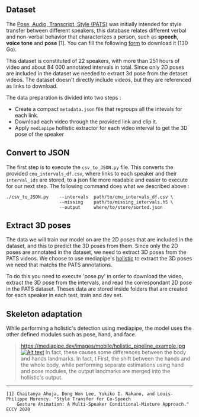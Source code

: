 ## Dataset

The [Pose, Audio, Transcript, Style (PATS)](https://chahuja.com/pats/) was initially intended for style transfer between different speakers, this database relates different verbal and non-verbal behavior that characterizes a person, such as __speech__, __voice tone__ and __pose__ [1]. You can fill the following [form](https://chahuja.com/pats/download.html) to download it (130 Go).


This dataset is constituted of 22 speakers, with more than 251 hours of video and about 84 000 annotated intervals in total. Since only 2D poses are included in the dataset we needed to extract 3d pose from the detaset videos. The dataset doesn't directly include videos, but they are referenced as  links to download.

The data preparation is divided into two steps :
 - Create a compact `metadata.json` file that regroups all the intevals for each link.
 - Download each video through the provided link and clip it.
 - Apply `mediapipe` hollistic extractor for each video interval to get the 3D pose of the speaker
 
 
 ## Convert to JSON
The first step is to execute the `csv_to_JSON.py` file. This converts the provided `cmu_intervals_df.csv`, where links to each speaker and their `interval_ids` are stored, to a json file more readable and easier to execute for our next step. The following command does what we described above :
```
./csv_to_JSON.py    --intervals  path/to/cmu_intervals_df.csv \
                    --missing    path/to/missing_intervals.h5 \
                    --output     where/to/store/sorted.json
```

## Extract 3D poses

The data we will train our model on are the 2D poses that are included in the dataset, and this to predict the 3D poses from them. Since only the 2D poses are annotated in the dataset, we need to extract 3D poses from the PATS videos. We choose to use mediapipe's [holistic](https://google.github.io/mediapipe/solutions/holistic.html) to extract the 3D poses we need that matchs the PATS annotations. 

To do this you need to execute 'pose.py' in order to download the video, extract the 3D pose from the intervals, and read the correspondant 2D pose in the PATS dataset. Theses data are stored inside folders that are created for each speaker in each test, train and dev set.

## Skeleton adaptation


While performing a holistic's detection using mediapipe, the model uses the other defined modules such as pose, hand, and face. 
> https://mediapipe.dev/images/mobile/holistic_pipeline_example.jpg
[![Alt text](https://assets.digitalocean.com/articles/alligator/boo.svg)](https://digitalocean.com)
In fact,  these causes some differences between the body and hands landmarks. In fact, t
First, the shift between the hands and the whole body, while performing separate estimations using hand and pose modules, the output landmarks are merged into the hollistic's output. 


---
```
[1] Chaitanya Ahuja, Dong Won Lee, Yukiko I. Nakano, and Louis-Philippe Morency. "Style Transfer for Co-Speech 
    Gesture Animation: A Multi-Speaker Conditional-Mixture Approach." ECCV 2020
```
